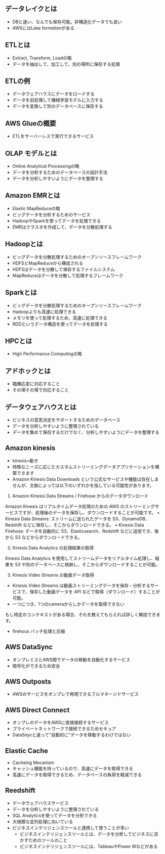 ## データレイクとは
- DBと違い、なんでも保存可能。非構造化データでも良い
- AWSにはLake formationがある

## ETLとは
- Extract, Transform, Loadの略
- データを抽出して、加工して、別の場所に保存する処理

## ETLの例
- データウェアハウスにデータをロードする
- データを前処理して機械学習モデルに入力する
- データを変換して別のデータベースに保存する

## AWS Glueの概要
- ETLをサーバーレスで実行できるサービス

## OLAP モデルとは
- Online Analytical Processingの略
- データを分析するためのデータベースの設計手法
- データを分析しやすいようにデータを整理する

## Amazon EMRとは
- Elastic MapReduceの略
- ビッグデータを分析するためのサービス
- HadoopやSparkを使ってデータを処理できる
- EMRはクラスタを作成して、データを分散処理する

## Hadoopとは
- ビッグデータを分散処理するためのオープンソースフレームワーク
- HDFSとMapReduceから構成される
- HDFSはデータを分散して保存するファイルシステム
- MapReduceはデータを分散して処理するフレームワーク

## Sparkとは
- ビッグデータを分散処理するためのオープンソースフレームワーク
- Hadoopよりも高速に処理できる
- メモリを使って処理するため、高速に処理できる
- RDDというデータ構造を使ってデータを処理する

## HPCとは
- High Performance Computingの略

## アドホックとは
- 臨機応変に対応すること
- その場その場で対応すること

## データウェアハウスとは
- ビジネスの意思決定をサポートするためのデータベース
- データを分析しやすいように整理されている
- データを集めて保存するだけでなく、分析しやすいようにデータを整理する

## Amazon kinesis
- kinesis=動き
- 特殊なニーズに応じたカスタムストリーミングデータアプリケーションを構築できます
- Amazon Kinesis Data Downloads という公式なサービスや機能は存在しませんが、文脈によっては以下のいずれかを指している可能性があります。

1. Amazon Kinesis Data Streams / Firehose からのデータダウンロード

Amazon Kinesis はリアルタイムデータ処理のための AWS のストリーミングサービスですが、処理後のデータを保存し、ダウンロードすることが可能です。
	•	Kinesis Data Streams: ストリームに送られたデータを S3、DynamoDB、Redshift などに保存し、そこからダウンロードできる。
	•	Kinesis Data Firehose: データを自動的に S3、Elasticsearch、Redshift などに送信でき、後から S3 などからダウンロードできる。

2. Kinesis Data Analytics の処理結果の取得

Kinesis Data Analytics を使用してストリームデータをリアルタイム処理し、結果を S3 や別のデータベースに格納し、そこからダウンロードすることが可能。

3. Kinesis Video Streams の動画データ取得

- Kinesis Video Streams は動画ストリーミングデータを保存・分析するサービスで、保存した動画データを API などで取得（ダウンロード）することが可能。
- 一つにつき、1つのcameraからしかデータを取得できない

もし特定のコンテキストがある場合、それを教えてもらえれば詳しく解説できます。
- firehous
バッチ処理と圧縮

## AWS DataSync
- オンプレミスとAWS間でデータの移動を自動化するサービス
- 暗号化ができるため安全

## AWS Outposts
- AWSのサービスをオンプレで再現できるフルマネージドサービス

## AWS Direct Connect
- オンプレのデータをAWSに直接接続するサービス
- プライベートネットワークで接続できるためセキュア
- DataSnycと違って"自動的に"データを移動するわけではない

## Elastic Cache
- Cacheing Mecanism
- キャッシュ機能を持っているので、高速にデータを取得できる
- 高速にデータを取得できるため、データベースの負荷を軽減できる

## Reedshift
- データウェアハウスサービス
- データを分析しやすいように整理されている
- SQL Analyticsを使ってデータを分析できる
- 大規模な並列処理に向いている
- ビジネスインテリジェンスツールと連携して使うことが多い
  - ビジネスインテリジェンスツールとは、データを分析してビジネスに活かすためのツールのこと
  - ビジネスインテリジェンスツールには、TableauやPower BIなどがある